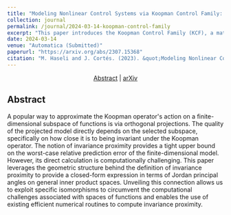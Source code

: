 ```yaml
---
title: "Modeling Nonlinear Control Systems via Koopman Control Family: Universal Forms and Subspace Invariance Proximity"
collection: journal
permalink: /journal/2024-03-14-koopman-control-family
excerpt: "This paper introduces the Koopman Control Family (KCF), a mathematical framework for modeling general discrete-time nonlinear control systems with the aim of providing a solid theoretical foundation for the use of Koopman-based methods in systems with inputs. We demonstrate that the concept of KCF captures the behavior of nonlinear control systems on a (potentially infinite-dimensional) function space. By employing a generalized notion of subspace invariance under the KCF, we establish a universal form for finite-dimensional models, which encompasses the commonly used linear, bilinear, and linear switched models as specific instances. In cases where the subspace is not invariant under the KCF, we propose a method for approximating models in general form and characterize the model's accuracy using the concept of invariance proximity. We end by discussing how the proposed framework naturally lends itself to data-driven modeling of control systems."
date: 2024-03-14
venue: "Automatica (Submitted)"
paperurl: "https://arxiv.org/abs/2307.15368"
citation: "M. Haseli and J. Cortés. (2023). &quot;Modeling Nonlinear Control Systems via Koopman Control Family: Universal Forms and Subspace Invariance Proximity.&quot; <i>Automatica (Submitted)</i>."
---
```


<p style="text-align:center"> <a href="http://terrano.ucsd.edu/jorge/publications/jp/jp180.html">Abstract</a> | <a href="https://arxiv.org/abs/2311.13033">arXiv</a> </p>

## Abstract

A popular way to approximate the Koopman operator's action on a finite-dimensional subspace of functions is via orthogonal projections. The quality of the projected model directly depends on the selected subspace, specifically on how close it is to being invariant under the Koopman operator. The notion of invariance proximity provides a tight upper bound on the worst-case relative prediction error of the finite-dimensional model. However, its direct calculation is computationally challenging. This paper leverages the geometric structure behind the definition of invariance proximity to provide a closed-form expression in terms of Jordan principal angles on general inner product spaces. Unveiling this connection allows us to exploit specific isomorphisms to circumvent the computational challenges associated with spaces of functions and enables the use of existing efficient numerical routines to compute invariance proximity. 

